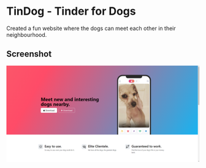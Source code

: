 # TinDog - Tinder for Dogs

Created a fun website where the dogs can meet each other in their neighbourhood.

## Screenshot
![Screenshot](images/Screenshot.png)
